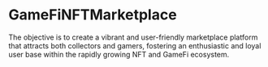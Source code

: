 # GameFiNFTMarketplace
The objective is to create a vibrant and user-friendly marketplace platform that attracts both collectors and gamers, fostering an enthusiastic and loyal user base within the rapidly growing NFT and GameFi ecosystem.
